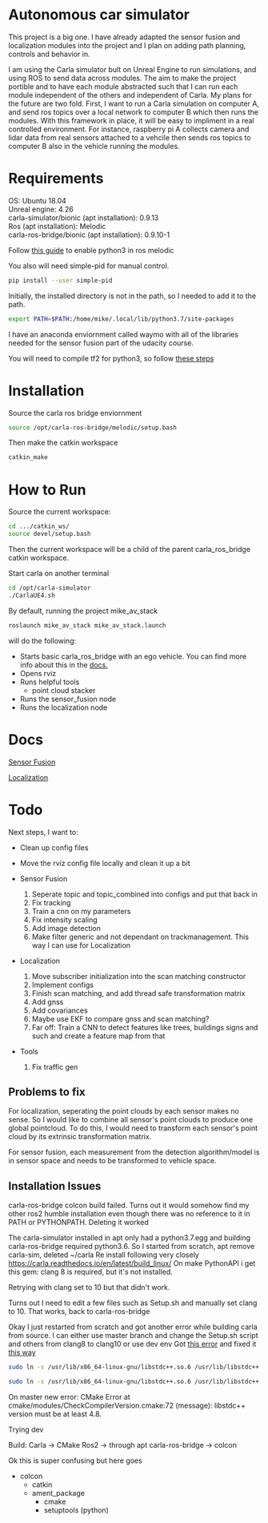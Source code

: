 # Autonomous car simulator

This project is a big one. I have already adapted the sensor fusion and localization modules into the project and I plan on adding path planning, controls and behavior in. 

I am using the Carla simulator bult on Unreal Engine to run simulations, and using ROS to send data across modules. The aim to make the project portible and to have each module abstracted such that I can run each module independent of the others and independent of Carla. My plans for the future are two fold. First, I want to run a Carla simulation on computer A, and send ros topics over a local network to computer B which then runs the modules. With this framework in place, it will be easy to impliment in a real controlled environment. For instance, raspberry pi A collects camera and lidar data from real sensors attached to a vehcile then sends ros topics to computer B also in the vehicle running the modules.

# Requirements

OS: Ubuntu 18.04\
Unreal engine: 4.26\
carla-simulator/bionic (apt installation): 0.9.13\
Ros (apt installation): Melodic\
carla-ros-bridge/bionic (apt installation): 0.9.10-1

<!-- 
This is for when I eventually create a fork for ros2

Carla: 0.9.13 [built from source](https://carla.readthedocs.io/en/latest/build_linux/)
Carla ros bridge (0.9.13) and Ros2 [Foxy Fitzroy from source](https://docs.ros.org/en/foxy/Installation/Ubuntu-Install-Debians.html)
-->


Follow [this guide](https://www.dhanoopbhaskar.com/blog/2020-05-07-working-with-python-3-in-ros-kinetic-or-melodic/)
to enable python3 in ros melodic

You also will need simple-pid for manual control.

  ```bash
  pip install --user simple-pid
  ```

Initially, the installed directory is not in the path, so I needed to add it to the path.


  ```bash
  export PATH=$PATH:/home/mike/.local/lib/python3.7/site-packages
  ```

I have an anaconda enviornment called waymo with all of the libraries needed for the sensor fusion part of the udacity course. 

You will need to compile tf2 for python3, so follow [these steps](https://answers.ros.org/question/326226/importerror-dynamic-module-does-not-define-module-export-function-pyinit__tf2/)


# Installation

Source the carla ros bridge enviornment


  ```bash
  source /opt/carla-ros-bridge/melodic/setup.bash
  ```
  

Then make the catkin workspace

  ```bash
  catkin_make
  ```

<!-- Then create the package
    This actually might only be initialize so ill have to check
    I will refine this process

  ```bash
  cd ~/<this project directory>/src
  catkin_create_pkg mike_av_stack std_msgs rospy
  ``` -->
  

# How to Run

Source the current workspace:

  ```bash
  cd .../catkin_ws/
  source devel/setup.bash
  ```

Then the current workspace will be a child of the parent carla_ros_bridge catkin workspace.

Start carla on another terminal

  ```bash
  cd /opt/carla-simulator
  ./CarlaUE4.sh
  ```
  

By default, running the project mike_av_stack 

  ```bash
  roslaunch mike_av_stack mike_av_stack.launch
  ```

will do the following:

- Starts basic carla_ros_bridge with an ego vehicle. You can find more info about this in the [docs.](https://carla.readthedocs.io/en/0.9.9/ros_launchs/#carla_ego_vehiclelaunch)
- Opens rviz
- Runs helpful tools
  - point cloud stacker
- Runs the sensor_fusion node
- Runs the localization node

# Docs

[Sensor Fusion](src/mike_av_stack/wiki/sensor_fusion.md)

[Localization](src/mike_av_stack/wiki/localization.md)


<!-- I used [this ros question](https://answers.ros.org/question/373094/understanding-pointcloud2-data/) to understand what kind of data is in the PointCloud2 ros topic. -->


# Todo

Next steps, I want to:
- Clean up config files
- Move the rviz config file locally and clean it up a bit

- Sensor Fusion
  1. Seperate topic and topic_combined into configs and put that back in
  1. Fix tracking
  1. Train a cnn on my parameters 
  1. Fix intensity scaling
  1. Add image detection
  1. Make filter generic and not dependant on trackmanagement. This way I can use for Localization

- Localization
  1. Move subscriber initialization into the scan matching constructor
  1. Implement configs
  1. Finish scan matching, and add thread safe transformation matrix
  1. Add gnss
  1. Add covariances
  1. Maybe use EKF to compare gnss and scan matching?
  1. Far off: Train a CNN to detect features like trees, buildings signs and such and create a feature map from that

- Tools
  1. Fix traffic gen


## Problems to fix

For localization, seperating the point clouds by each sensor makes no sense. So I would like to combine all sensor's point clouds to produce one global pointcloud. To do this, I would need to transform each sensor's point cloud by its extrinsic transformation matrix. 

For sensor fusion, each measurement from the detection algorithm/model is in sensor space and needs to be transformed to vehicle space.


## Installation Issues

carla-ros-bridge colcon build failed. Turns out it would somehow find my other ros2 humble installation even though there was no reference to it in PATH or PYTHONPATH. Deleting it worked

The carla-simulator installed in apt only had a python3.7.egg and building carla-ros-bridge required python3.6.
So I started from scratch, apt remove carla-sim, deleted ~/carla
Re install following very closely https://carla.readthedocs.io/en/latest/build_linux/
On make PythonAPI i get this gem: clang 8 is required, but it's not installed.

Retrying with clang set to 10 but that didn't work.

Turns out I need to edit a few files such as Setup.sh and manually set clang to 10. That works, back to carla-ros-bridge

Okay I just restarted from scratch and got another error while building carla from source. I can either use master branch and change the Setup.sh script and others from clang8 to clang10 or use dev env
Got [this error](https://github.com/carla-simulator/carla/issues/5886)
and fixed it [this way](https://stackoverflow.com/questions/40790943/usr-bin-ld-cannot-find-lstdc-for-ubuntu-while-trying-to-swift-build-perfe)

  ```bash
  sudo ln -s /usr/lib/x86_64-linux-gnu/libstdc++.so.6 /usr/lib/libstdc++.so

  sudo ln -s /usr/lib/x86_64-linux-gnu/libstdc++.so.6 /usr/lib/libstdc++.so.6
  ```

On master new error:
CMake Error at cmake/modules/CheckCompilerVersion.cmake:72 (message):
  libstdc++ version must be at least 4.8.


Trying dev

Build:
Carla -> CMake
Ros2 -> through apt
carla-ros-bridge -> colcon

Ok this is super confusing but here goes

- colcon
    - catkin
    - ament_package 
        - cmake
        - setuptools (python)

<!--
# Next steps for tomorrow

find the best way to get ros2 and start subbing to topics from carla-ros-bridge even though they dont exist. Maybe docker? 

export CARLA_ROOT=/opt/carla-simulator
export PYTHONPATH=$PYTHONPATH:$CARLA_ROOT/PythonAPI/carla/dist/carla-0.9.13-py3.7-linux-x86_64.egg:$CARLA_ROOT/PythonAPI/carla

## Installation


- Docker
    - Anaconda
    - Python: 3.7
    - Tensorflow:
    - OpenCV:
    - ROS:
    - rospy:
    - catkin: 
    - python3-catkin-pkg-modules
    - python3-rospkg-modules
- Unreal Engine: 
- Carla: 
-->
